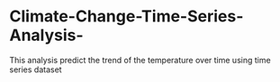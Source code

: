 # Climate-Change-Time-Series-Analysis-
This analysis predict the trend of the temperature over time using time series dataset 
